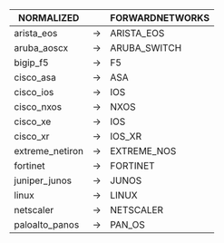 | NORMALIZED | | FORWARDNETWORKS |
| ---------- | -- | ------ |
| arista_eos | → | ARISTA_EOS |
| aruba_aoscx | → | ARUBA_SWITCH |
| bigip_f5 | → | F5 |
| cisco_asa | → | ASA |
| cisco_ios | → | IOS |
| cisco_nxos | → | NXOS |
| cisco_xe | → | IOS |
| cisco_xr | → | IOS_XR |
| extreme_netiron | → | EXTREME_NOS |
| fortinet | → | FORTINET |
| juniper_junos | → | JUNOS |
| linux | → | LINUX |
| netscaler | → | NETSCALER |
| paloalto_panos | → | PAN_OS |